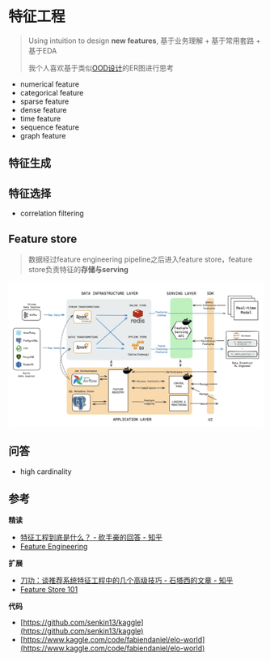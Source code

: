 # 特征工程

> Using intuition to design **new features**, 基于业务理解 + 基于常用套路 + 基于EDA
> 
> 我个人喜欢基于类似[OOD设计](../03_system/01_ood/README.md)的ER图进行思考

- numerical feature
- categorical feature
- sparse feature
- dense feature
- time feature
- sequence feature
- graph feature

## 特征生成

## 特征选择

- correlation filtering

## Feature store

> 数据经过feature engineering pipeline之后进入feature store，feature store负责特征的**存储与serving**

![](../.github/assets/02ml-feature_store.png)

## 问答

- high cardinality

## 参考

**精读**

- [特征工程到底是什么？ - 砍手豪的回答 - 知乎](https://www.zhihu.com/question/29316149/answer/2346832545)
- [Feature Engineering](https://www.slideshare.net/slideshow/feature-engineering-72376750/72376750)

**扩展**

- [刀功：谈推荐系统特征工程中的几个高级技巧 - 石塔西的文章 - 知乎](https://zhuanlan.zhihu.com/p/448680238)
- [Feature Store 101](https://medium.com/data-for-ai/feature-store-101-b964373891c4)

**代码**

- [https://github.com/senkin13/kaggle](https://github.com/senkin13/kaggle)
- [https://www.kaggle.com/code/fabiendaniel/elo-world](https://www.kaggle.com/code/fabiendaniel/elo-world)
